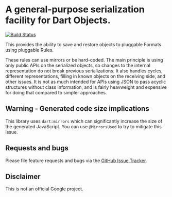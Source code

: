 # A general-purpose serialization facility for Dart Objects.

[![Build Status](https://travis-ci.org/google/serialization.dart.svg?branch=master)](https://travis-ci.org/google/serialization.dart)

This provides the ability to save and restore objects to pluggable
Formats using pluggable Rules.

These rules can use mirrors or be hard-coded. The main principle
is using only public APIs on the serialized objects, so changes to the
internal representation do not break previous serializations. It also handles
cycles, different representations, filling in known objects on the 
receiving side, and other issues. It is not as much intended for
APIs using JSON to pass acyclic structures without class information,
and is fairly heavweight and expensive for doing that compared to simpler
approaches.

## Warning - Generated code size implications

This library uses `dart:mirrors` which can significantly increase the size
of the generated JavaScript. You can use `@MirrorsUsed` to try to mitigate
this issue.

## Requests and bugs

Please file feature requests and bugs via the [GitHub Issue Tracker][issues].

## Disclaimer

This is not an official Google project.

[issues]: https://github.com/google/serialization.dart/issues
